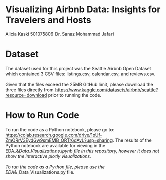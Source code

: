 # Visualizing Airbnb Data: Insights for Travelers and Hosts

Alicia Kaski
501075806
Dr. Sanaz Mohammad Jafari

# Dataset
The dataset used for this project was the Seattle Airbnb Open Dataset which contained 3 CSV files: listings.csv, calendar.csv, and reviews.csv. <br><br>
Given that the files exceed the 25MB GitHub limit, please download the three files directly from https://www.kaggle.com/datasets/airbnb/seattle?resource=download prior to running the code. 

# How to Run Code
To run the code as a Python notebook, please go to: https://colab.research.google.com/drive/1pUf-ZmORrV3EydGw9smEMB_QRTr6dAvL?usp=sharing. The results of the Python notebook are available for viewing in the EDA_&_Data_Visualizations.ipynb file in this repository, however it does not show the interactive plotly visualizations. <br> <br>
To run the code as a Python file, please use the EDA_&_Data_Visualizations.py file.

